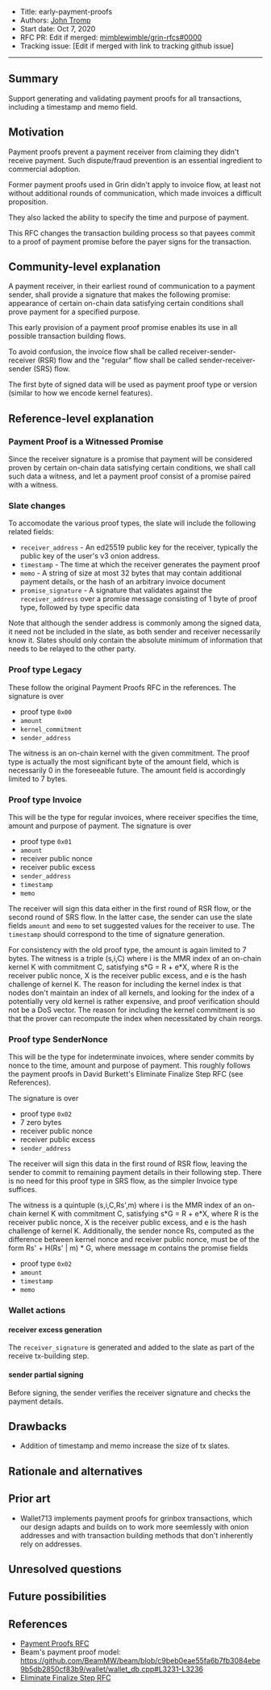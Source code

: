 
- Title: early-payment-proofs
- Authors: [John Tromp](mailto:john.tromp@gmail.com)
- Start date: Oct 7, 2020
- RFC PR: Edit if merged: [mimblewimble/grin-rfcs#0000](https://github.com/mimblewimble/grin-rfcs/pull/0000) 
- Tracking issue: [Edit if merged with link to tracking github issue]
---

## Summary
[summary]: #summary

Support generating and validating payment proofs for all transactions, including a timestamp and memo field.

## Motivation
[motivation]: #motivation

Payment proofs prevent a payment receiver from claiming they didn't receive payment.
Such dispute/fraud prevention is an essential ingredient to commercial adoption.

Former payment proofs used in Grin didn't apply to invoice flow, at least not
without additional rounds of communication, which made invoices a difficult proposition.

They also lacked the ability to specify the time and purpose of payment.

This RFC changes the transaction building process so that
payees commit to a proof of payment promise before the payer signs for the transaction.

## Community-level explanation
[community-level-explanation]: #community-level-explanation

A payment receiver, in their earliest round of communication to a payment sender,
shall provide a signature that makes the following promise:
appearance of certain on-chain data satisfying certain conditions
shall prove payment for a specified purpose.

This early provision of a payment proof promise enables its use in all possible transaction building flows.

To avoid confusion, the invoice flow shall be called receiver-sender-receiver (RSR) flow and
the "regular" flow shall be called sender-receiver-sender (SRS) flow.

The first byte of signed data will be used as payment proof type or version (similar to how we encode kernel features).

## Reference-level explanation
[reference-level-explanation]: #reference-level-explanation

### Payment Proof is a Witnessed Promise

Since the receiver signature is a promise that payment will be considered proven by 
certain on-chain data satisfying certain conditions, we shall call such data a witness,
and let a payment proof consist of a promise paired with a witness.

### Slate changes

To accomodate the various proof types, the slate will include the following related fields:

* `receiver_address` - An ed25519 public key for the receiver, typically the public key of the user's v3 onion address.
* `timestamp` - The time at which the receiver generates the payment proof
* `memo` - A string of size at most 32 bytes that may contain additional payment details,
  or the hash of an arbitrary invoice document
* `promise_signature` - A signature that validates against the `receiver_address`
   over a promise message consisting of 1 byte of proof type, followed by type specific data

Note that although the sender address is commonly among the signed data, it need not be included in the slate,
as both sender and receiver necessarily know it. Slates should only contain the absolute minimum of information
that needs to be relayed to the other party.

### Proof type Legacy

These follow the original Payment Proofs RFC in the references.
The signature is over
  - proof type `0x00`
  - `amount`
  - `kernel_commitment`
  - `sender_address`

The witness is an on-chain kernel with the given commitment.
The proof type is actually the most significant byte of the amount field,
which is necessarily 0 in the foreseeable future.
The amount field is accordingly limited to 7 bytes.

### Proof type Invoice

This will be the type for regular invoices, where receiver specifies the time, amount and purpose of payment.
The signature is over
  - proof type `0x01`
  - `amount`
  - receiver public nonce
  - receiver public excess
  - `sender_address`
  - `timestamp`
  - `memo`

The receiver will sign this data either in the first round of RSR flow, or the second round of SRS flow.
In the latter case, the sender can use the slate fields `amount` and `memo` to set suggested values for
the receiver to use. The `timestamp` should correspond to the time of signature generation.

For consistency with the old proof type, the amount is again limited to 7 bytes.
The witness is a triple (s,i,C) where i is the MMR index of an on-chain kernel K with commitment C,
satisfying s\*G = R + e\*X, where R is the receiver public nonce, X is the receiver public excess,
and e is the hash challenge of kernel K.
The reason for including the kernel index is that nodes don't maintain
an index of all kernels, and looking for the index of a potentially very old kernel is rather expensive,
and proof verification should not be a DoS vector.
The reason for including the kernel commitment is so that the prover can recompute the index
when necessitated by chain reorgs.

### Proof type SenderNonce

This will be the type for indeterminate invoices, where sender commits by nonce to the time, amount and purpose of payment.
This roughly follows the payment proofs in David Burkett's Eliminate Finalize Step RFC (see References).

The signature is over
  - proof type `0x02`
  - 7 zero bytes
  - receiver public nonce
  - receiver public excess
  - `sender_address`

The receiver will sign this data in the first round of RSR flow, leaving the
sender to commit to remaining payment details in their following step.
There is no need for this proof type in SRS flow, as the simpler Invoice type suffices.

The witness is a quintuple (s,i,C,Rs',m) where i is the MMR index of an on-chain kernel K with commitment C,
satisfying s\*G = R + e\*X, where R is the receiver public nonce, X is the receiver public excess,
and e is the hash challenge of kernel K.
Additionally, the sender nonce Rs, computed as the difference between kernel nonce and receiver public nonce,
must be of the form Rs' + H(Rs' | m) \* G, where message m contains the promise fields
  - proof type `0x02`
  - `amount`
  - `timestamp`
  - `memo`

### Wallet actions

#### receiver excess generation

The `receiver_signature` is generated and added to the slate as part of the receive tx-building step.

#### sender partial signing

Before signing, the sender verifies the receiver signature and checks the payment details.

## Drawbacks
[drawbacks]: #drawbacks

* Addition of timestamp and memo increase the size of tx slates.

## Rationale and alternatives
[rationale-and-alternatives]: #rationale-and-alternatives

## Prior art
[prior-art]: #prior-art

* Wallet713 implements payment proofs for grinbox transactions, which our design adapts and builds on to work more seemlessly with onion addresses and with transaction building methods that don't inherently rely on addresses.

## Unresolved questions
[unresolved-questions]: #unresolved-questions

## Future possibilities
[future-possibilities]: #future-possibilities

## References
[references]: #references

* [Payment Proofs RFC](https://github.com/mimblewimble/grin-rfcs/blob/master/text/0006-payment-proofs.md)
* Beam's payment proof model: https://github.com/BeamMW/beam/blob/c9beb0eae55fa6b7fb3084ebe9b5db2850cf83b9/wallet/wallet_db.cpp#L3231-L3236
* [Eliminate Finalize Step RFC](https://github.com/DavidBurkett/grin-rfcs/blob/eliminate_finalize/text/0000-eliminate-finalize.md)
